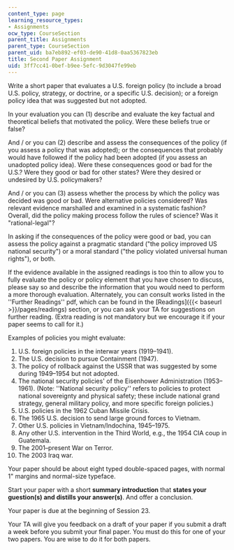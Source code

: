 ```yaml
---
content_type: page
learning_resource_types:
- Assignments
ocw_type: CourseSection
parent_title: Assignments
parent_type: CourseSection
parent_uid: ba7eb892-ef03-de90-41d8-0aa5367823eb
title: Second Paper Assignment
uid: 3ff7cc41-0bef-b9ee-5efc-9d3047fe99eb
---
```


Write a short paper that evaluates a U.S. foreign policy (to include a broad U.S. policy, strategy, or doctrine, or a specific U.S. decision); or a foreign policy idea that was suggested but not adopted.

In your evaluation you can (1) describe and evaluate the key factual and theoretical beliefs that motivated the policy. Were these beliefs true or false?

And / or you can (2) describe and assess the consequences of the policy (if you assess a policy that was adopted); or the consequences that probably would have followed if the policy had been adopted (if you assess an unadopted policy idea). Were these consequences good or bad for the U.S.? Were they good or bad for other states? Were they desired or undesired by U.S. policymakers?

And / or you can (3) assess whether the process by which the policy was decided was good or bad. Were alternative policies considered? Was relevant evidence marshalled and examined in a systematic fashion? Overall, did the policy making process follow the rules of science? Was it "rational-legal"?

In asking if the consequences of the policy were good or bad, you can assess the policy against a pragmatic standard ("the policy improved US national security") or a moral standard ("the policy violated universal human rights"), or both.

If the evidence available in the assigned readings is too thin to allow you to fully evaluate the policy or policy element that you have chosen to discuss, please say so and describe the information that you would need to perform a more thorough evaluation. Alternately, you can consult works listed in the ''Further Readings'' pdf, which can be found in the [Readings]({{< baseurl >}}/pages/readings) section, or you can ask your TA for suggestions on further reading. (Extra reading is not mandatory but we encourage it if your paper seems to call for it.)

Examples of policies you might evaluate:

1.  U.S. foreign policies in the interwar years (1919–1941).
2.  The U.S. decision to pursue Containment (1947).
3.  The policy of rollback against the USSR that was suggested by some during 1949–1954 but not adopted.
4.  The national security policies' of the Eisenhower Administration (1953–1961). (Note: ''National security policy'' refers to policies to protect national sovereignty and physical safety; these include national grand strategy, general military policy, and more specific foreign policies.)
5.  U.S. policies in the 1962 Cuban Missile Crisis.
6.  The 1965 U.S. decision to send large ground forces to Vietnam.
7.  Other U.S. policies in Vietnam/Indochina, 1945–1975.
8.  Any other U.S. intervention in the Third World, e.g., the 1954 CIA coup in Guatemala.
9.  The 2001–present War on Terror.
10.  The 2003 Iraq war.

Your paper should be about eight typed double-spaced pages, with normal 1" margins and normal-size typeface.

Start your paper with a short **summary introduction** that **states your guestion(s) and distills your answer(s)**. And offer a conclusion.

Your paper is due at the beginning of Session 23.

Your TA will give you feedback on a draft of your paper if you submit a draft a week before you submit your final paper. You must do this for one of your two papers. You are wise to do it for both papers.